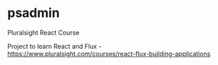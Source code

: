 # psadmin
Pluralsight React Course

Project to learn React and Flux - https://www.pluralsight.com/courses/react-flux-building-applications
